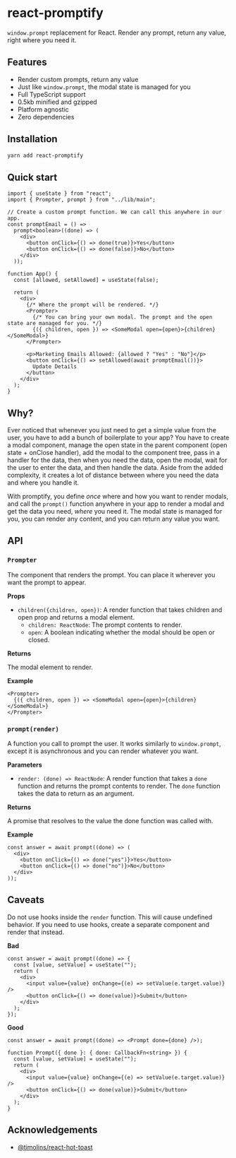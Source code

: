 # react-promptify

`window.prompt` replacement for React. Render any prompt, return any value, right where you need it.

## Features

- Render custom prompts, return any value
- Just like `window.prompt`, the modal state is managed for you
- Full TypeScript support
- 0.5kb minified and gzipped
- Platform agnostic
- Zero dependencies

## Installation

```sh
yarn add react-promptify
```

## Quick start

```tsx
import { useState } from "react";
import { Prompter, prompt } from "../lib/main";

// Create a custom prompt function. We can call this anywhere in our app.
const promptEmail = () =>
  prompt<boolean>((done) => (
    <div>
      <button onClick={() => done(true)}>Yes</button>
      <button onClick={() => done(false)}>No</button>
    </div>
  ));

function App() {
  const [allowed, setAllowed] = useState(false);

  return (
    <div>
      {/* Where the prompt will be rendered. */}
      <Prompter>
        {/* You can bring your own modal. The prompt and the open state are managed for you. */}
        {({ children, open }) => <SomeModal open={open}>{children}</SomeModal>}
      </Prompter>

      <p>Marketing Emails Allowed: {allowed ? "Yes" : "No"}</p>
      <button onClick={() => setAllowed(await promptEmail())}>
        Update Details
      </button>
    </div>
  );
}
```

## Why?

Ever noticed that whenever you just need to get a simple value from the user, you have to add a bunch of boilerplate to your app? You have to create a modal component, manage the open state in the parent component (open state + onClose handler), add the modal to the component tree, pass in a handler for the data, then when you need the data, open the modal, wait for the user to enter the data, and then handle the data. Aside from the added complexity, it creates a lot of distance between where you need the data and where you handle it.

With promptify, you define _once_ where and how you want to render modals, and call the `prompt()` function anywhere in your app to render a modal and get the data you need, _where_ you need it. The modal state is managed for you, you can render any content, and you can return any value you want.

## API

### `Prompter`

The component that renders the prompt. You can place it wherever you want the prompt to appear.

**Props**

- `children({children, open})`: A render function that takes children and open prop and returns a modal element.
  - `children: ReactNode`: The prompt contents to render.
  - `open`: A boolean indicating whether the modal should be open or closed.

**Returns**

The modal element to render.

**Example**

```tsx
<Prompter>
  {({ children, open }) => <SomeModal open={open}>{children}</SomeModal>}
</Prompter>
```

### `prompt(render)`

A function you call to prompt the user. It works similarly to `window.prompt`, except it is asynchronous and you can render whatever you want.

**Parameters**

- `render: (done) => ReactNode`: A render function that takes a `done` function and returns the prompt contents to render. The `done` function takes the data to return as an argument.

**Returns**

A promise that resolves to the value the done function was called with.

**Example**

```tsx
const answer = await prompt((done) => (
  <div>
    <button onClick={() => done("yes")}>Yes</button>
    <button onClick={() => done("no")}>No</button>
  </div>
));
```

## Caveats

Do not use hooks inside the `render` function. This will cause undefined behavior. If you need to use hooks, create a separate component and render that instead.

**Bad**

```tsx
const answer = await prompt((done) => {
  const [value, setValue] = useState("");
  return (
    <div>
      <input value={value} onChange={(e) => setValue(e.target.value)} />
      <button onClick={() => done(value)}>Submit</button>
    </div>
  );
});
```

**Good**

```tsx
const answer = await prompt((done) => <Prompt done={done} />);

function Prompt({ done }: { done: CallbackFn<string> }) {
  const [value, setValue] = useState("");
  return (
    <div>
      <input value={value} onChange={(e) => setValue(e.target.value)} />
      <button onClick={() => done(value)}>Submit</button>
    </div>
  );
}
```

## Acknowledgements

- [@timolins/react-hot-toast](https://github.com/timolins/react-hot-toast)
